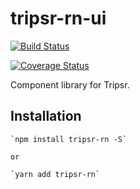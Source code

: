 # tripsr-rn-ui

[![Build Status](https://travis-ci.org/MMiller-Hairston/tripsr-rn-ui.svg?branch=master)](https://travis-ci.org/MMiller-Hairston/tripsr-rn-ui)

[![Coverage Status](https://coveralls.io/repos/github/MMiller-Hairston/tripsr-rn-ui/badge.svg)](https://coveralls.io/github/MMiller-Hairston/tripsr-rn-ui)

Component library for Tripsr.

## Installation

    `npm install tripsr-rn -S`

    or

    `yarn add tripsr-rn`

